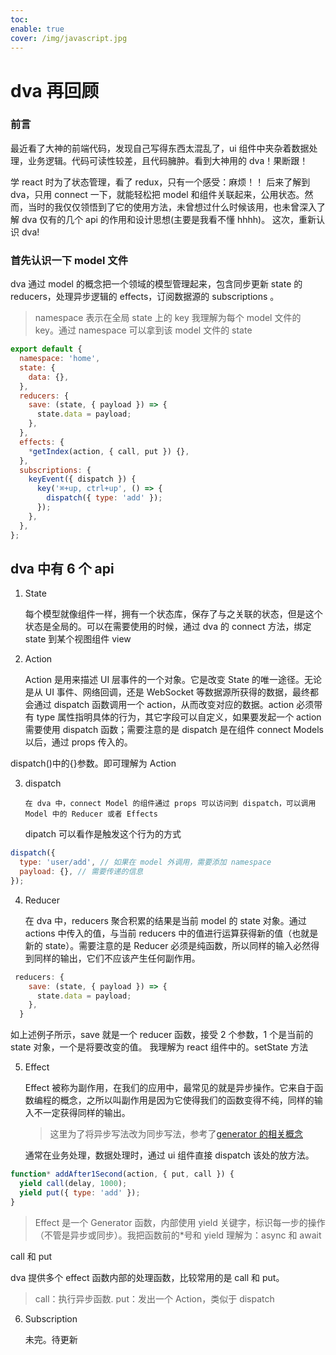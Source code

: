 ```yaml
---
toc:
enable: true
cover: /img/javascript.jpg
---
```


# dva 再回顾

### 前言

最近看了大神的前端代码，发现自己写得东西太混乱了，ui 组件中夹杂着数据处理，业务逻辑。代码可读性较差，且代码臃肿。看到大神用的 dva！果断跟！

学 react 时为了状态管理，看了 redux，只有一个感受：麻烦！！ 后来了解到 dva，只用 connect 一下，就能轻松把 model 和组件关联起来，公用状态。然而，当时的我仅仅领悟到了它的使用方法，未曾想过什么时候该用，也未曾深入了解 dva 仅有的几个 api 的作用和设计思想(主要是我看不懂 hhhh)。 这次，重新认识 dva!

### 首先认识一下 model 文件

dva 通过 model 的概念把一个领域的模型管理起来，包含同步更新 state 的 reducers，处理异步逻辑的 effects，订阅数据源的 subscriptions 。

> namespace 表示在全局 state 上的 key 我理解为每个 model 文件的 key。通过 namespace 可以拿到该 model 文件的 state

```javascript
export default {
  namespace: 'home',
  state: {
    data: {},
  },
  reducers: {
    save: (state, { payload }) => {
      state.data = payload;
    },
  },
  effects: {
    *getIndex(action, { call, put }) {},
  },
  subscriptions: {
    keyEvent({ dispatch }) {
      key('⌘+up, ctrl+up', () => {
        dispatch({ type: 'add' });
      });
    },
  },
};
```

## dva 中有 6 个 api

1. State

   每个模型就像组件一样，拥有一个状态库，保存了与之关联的状态，但是这个状态是全局的。可以在需要使用的时候，通过 dva 的 connect 方法，绑定 state 到某个视图组件 view

2. Action

   Action 是用来描述 UI 层事件的一个对象。它是改变 State 的唯一途径。无论是从 UI 事件、网络回调，还是 WebSocket 等数据源所获得的数据，最终都会通过 dispatch 函数调用一个 action，从而改变对应的数据。action 必须带有 type 属性指明具体的行为，其它字段可以自定义，如果要发起一个 action 需要使用 dispatch 函数；需要注意的是 dispatch 是在组件 connect Models 以后，通过 props 传入的。

dispatch()中的{}参数。即可理解为 Action

3.  dispatch

        在 dva 中，connect Model 的组件通过 props 可以访问到 dispatch，可以调用 Model 中的 Reducer 或者 Effects

    dipatch 可以看作是触发这个行为的方式

```javascript
dispatch({
  type: 'user/add', // 如果在 model 外调用，需要添加 namespace
  payload: {}, // 需要传递的信息
});
```

4. Reducer

   在 dva 中，reducers 聚合积累的结果是当前 model 的 state 对象。通过 actions 中传入的值，与当前 reducers 中的值进行运算获得新的值（也就是新的 state）。需要注意的是 Reducer 必须是纯函数，所以同样的输入必然得到同样的输出，它们不应该产生任何副作用。

```javascript
 reducers: {
    save: (state, { payload }) => {
      state.data = payload;
    },
  }
```

如上述例子所示，save 就是一个 reducer 函数，接受 2 个参数，1 个是当前的 state 对象，一个是将要改变的值。
我理解为 react 组件中的。setState 方法

5. Effect

   Effect 被称为副作用，在我们的应用中，最常见的就是异步操作。它来自于函数编程的概念，之所以叫副作用是因为它使得我们的函数变得不纯，同样的输入不一定获得同样的输出。

   > 这里为了将异步写法改为同步写法，参考了[generator 的相关概念](http://www.ruanyifeng.com/blog/2015/04/generator.html)

   通常在业务处理，数据处理时，通过 ui 组件直接 dispatch 该处的放方法。

```javascript
function* addAfter1Second(action, { put, call }) {
  yield call(delay, 1000);
  yield put({ type: 'add' });
}
```

> Effect 是一个 Generator 函数，内部使用 yield 关键字，标识每一步的操作（不管是异步或同步）。我把函数前的\*号和 yield 理解为：async 和 await

call 和 put

dva 提供多个 effect 函数内部的处理函数，比较常用的是 call 和 put。

> call：执行异步函数.
> put：发出一个 Action，类似于 dispatch

6. Subscription

   未完。待更新

